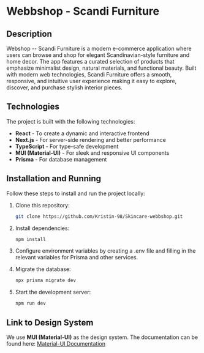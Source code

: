 # Webbshop - Scandi Furniture

## Description
Webshop -- Scandi Furniture is a modern e-commerce application where users can browse and shop for elegant Scandinavian-style furniture and home decor. The app features a curated selection of products that emphasize minimalist design, natural materials, and functional beauty. Built with modern web technologies, Scandi Furniture offers a smooth, responsive, and intuitive user experience making it easy to explore, discover, and purchase stylish interior pieces.

## Technologies
The project is built with the following technologies:
- **React** - To create a dynamic and interactive frontend
- **Next.js** - For server-side rendering and better performance
- **TypeScript** - For type-safe development
- **MUI (Material-UI)** - For sleek and responsive UI components
- **Prisma** - For database management

## Installation and Running

Follow these steps to install and run the project locally:

1. Clone this repository:
   ```sh
   git clone https://github.com/Kristin-98/Skincare-webbshop.git
   ```

2. Install dependencies:
   ```sh
   npm install
   ```
3. Configure environment variables by creating a .env file and filling in the relevant variables for Prisma and other services.


4. Migrate the database:
   ```sh
   npx prisma migrate dev
   ```
5. Start the development server:
   ```sh
   npm run dev
   ```

## Link to Design System
We use **MUI (Material-UI)** as the design system. The documentation can be found here:
[Material-UI Documentation](https://mui.com/)